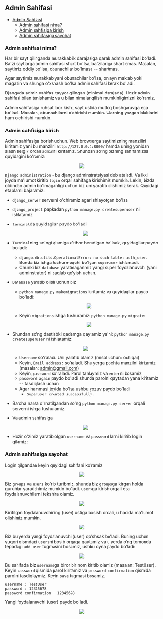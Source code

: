 ## Admin Sahifasi
- [Admin Sahifasi](#admin-sahifasi)
  * [Admin sahifasi nima?](#admin-sahifasi-nima-)
  * [Admin sahfisiga kirish](#admin-sahfisiga-kirish)
  * [Admin sahifasiga sayohat](#admin-sahifasiga-sayohat)


### Admin sahifasi nima?

Har bir sayt qilinganda murakkablik darajasiga qarab admin sahifasi bo'ladi. Ba'zi saytlarga admin
sahifasi shart bo'lsa, ba'zilariga shart emas. Masalan, saytimiz oddiy bo'lsa, obunachilar bo'lmasa -- shartmas.

Agar saytimiz murakkab yani obunachilar bo'lsa, onlayn maktab yoki magazin va shunga o'xshash bo'lsa admin 
sahifasi kerak bo'ladi. 

Djangoda admin sahifasi tayyor qilingan (minimal darajada). Hozir admin sahifasi bilan tanishamiz va 
u bilan nimalar qilish mumkinligimizni ko'ramiz.

Admin sahifasiga ruhsati bor kishi, sayt ustida mutloq boshqaruvga ega bo'ladi. Masalan, obunachilarni 
o'chirishi mumkin. Ularning yozgan bloklarini ham o'chirishi mumkin. 


### Admin sahfisiga kirish
Admin sahifasiga borish uchun. Web browserga saytimizning manzilini kiritamiz yani bu manzilni `http://127.0.0.1:8000/` 
hamda uning yonidan slash belgi`/` orqali `admin`ni kiritamiz. Shundan so'ng bizning sahifamizda quyidagini ko'ramiz:

<p align="center" width="350">
    <img src="./image/admin_login.png">
</p>

`Django administration` - bu django adminstratsiyasi deb ataladi. Va ikki joyda ma'lumot kiritib 
`login` orqali sahifaga kirishimiz mumkin. Lekin, bizda oldindan admin bo'lmaganligi uchun biz uni yaratib 
olishimiz kerak. Quyidagi etaplarni bajaramiz:
 * `django_server` serverni o'chiramiz agar ishlayotgan bo'lsa
 * `django_project` papkadan `python manage.py createsuperuser` ni ishlatamiz 
 * `terminal`da quyidagilar paydo bo'ladi

    <p align="center" width="450">
        <img src="./image/img_1.png">
    </p>

 * `Terminal`ning so'ngi qismiga e'tibor beradigan bo'lsak, quyidagilar paydo bo'ladi: 
   * `django.db.utils.OperationalError: no such table: auth_user`. Bunda biz ishga tushurmoqchi bo'lgan `superuser` ishlamadi. 
   * Chunki biz `database` yaratmaganmiz yangi super foydalanuvchi (yani adminstrator) ni saqlab qo'yish uchun. 
 * `Database` yaratib olish uchun biz 
   * `python manage.py makemigrations` kiritamiz va quyidagilar paydo bo'ladi:
        <p align="center" width="450">
            <img src="./image/img_2.png">
        </p>

   * Keyin `migrations` ishga tushuramiz: `python manage.py migrate`:
        <p align="center" width="450">
            <img src="./image/img_3.png">
        </p>
    
 * Shundan so'ng dastlabki qadamga qaytamiz ya'ni: `python manage.py createsuperuser` ni ishlatamiz: 

    <p align="center" width="450">
        <img src="./image/img_4.png">
    </p>

   * `Username` so'raladi. Uni yaratib olamiz (misol uchun: ochiqai) 
   * Keyin, `Email address:` so'raladi. Shu yerga pochta manzilni kiritamiz (masalan: admin@gmail.com)
   * Keyin, `password` so'raladi. Parol tanlaymiz va `enter`ni bosamiz 
   * `password again` paydo bo'ladi shunda parolni qaytadan yana kiritamiz -- tasdiqlash uchun 
   * Agar hammasi joyida bo'lsa ushbu yozuv paydo bo'ladi 
     * `Superuser created successfully.`

 * Barcha narsa o'rnatilgandan so'ng `python manage.py server` orqali serverni ishga tushuramiz.
 * Va admin sahifasiga 
    <p align="center" width="350">
        <img src="./image/admin_login.png">
    </p>
 * Hozir o'zimiz yaratib olgan `username` va `password` larni kiritib login qilamiz:



### Admin sahifasiga sayohat
Login qilgandan keyin quyidagi sahifani ko'ramiz
    <p align="center" width="450">
        <img src="./image/admin_login2.png">
    </p>

Biz `groups` va `users` ko'rib turibmiz, shunda biz `groups`ga kirgan holda guruhlar yaratishimiz mumkin bo'ladi. 
`Users`ga kirish orqali esa foydalanuvchilarni tekshira olamiz.

<p align="center" width="450">
    <img src="./image/admin_login3.png">
</p>

Kiritilgan foydalanuvchining (user) ustiga bosish orqali, u haqida ma'lumot olishimiz mumkin.

<p align="center" width="450">
    <img src="./image/img_7.png">
</p>

Biz bu yerda yangi foydalanuvchi (user) qo'shsak bo'ladi. Buning uchun yuqori qismdagi 
`users`ni bosib orqaga qaytamiz va u yerda o'ng tomonda tepadagi `add user` tugmasini bosamiz, 
ushbu oyna paydo bo'ladi: 

<p align="center" width="450">
    <img src="./image/img_8.png">
</p>

Bu sahifada biz `username`ga biror bir nom kiritib olamiz (masalan: TestUser). Keyin `password` qismida 
parol kiritamiz va `password confirmation` qismida parolni tasdiqlaymiz. Keyin `save` tugmasi bosamiz.

```
username : TestUser
password : 12345678
password confirmation : 12345678 
```

Yangi foydalanuvchi (user) paydo bo'ladi.

<p align="center" width="450">
    <img src="./image/img_9.png">
</p>
